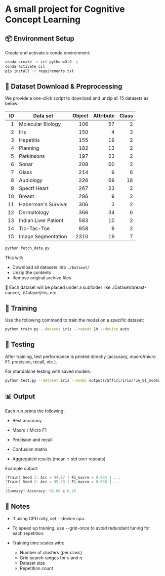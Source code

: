 # A small project for **Cognitive Concept Learning**

## 📦 Environment Setup

Create and activate a conda environment:

```bash
conda create -n ccl python=3.9 -y
conda activate ccl
pip install -r requirements.txt
```

## 📁 Dataset Download & Preprocessing

We provide a one-click script to download and unzip all 15 datasets as below:

| ID | Data set                 | Object | Attribute | Class |
|----:|--------------------------|-------:|----------:|------:|
| 1  | Molecular Biology         | 106    | 57        | 2     |
| 2  | Iris                      | 150    | 4         | 3     |
| 3  | Hepatitis                 | 155    | 19        | 2     |
| 4  | Planning                  | 182    | 13        | 2     |
| 5  | Parkinsons                | 197    | 23        | 2     |
| 6  | Sonar                     | 208    | 60        | 2     |
| 7  | Glass                     | 214    | 9         | 6     |
| 8  | Audiology                 | 226    | 69        | 18    |
| 9  | Spectf Heart              | 267    | 23        | 2     |
| 10 | Breast                    | 286    | 9         | 2     |
| 11 | Haberman's Survival       | 306    | 3         | 2     |
| 12 | Dermatology               | 366    | 34        | 6     |
| 13 | Indian Liver Patient      | 583    | 10        | 2     |
| 14 | Tic-Tac-Toe               | 958    | 9         | 2     |
| 15 | Image Segmentation        | 2310   | 19        | 7     |

```bash
python fetch_data.py
```

This will:

- Download all datasets into `./Dataset/`
- Unzip the contents
- Remove original archive files


📁 Each dataset will be placed under a subfolder like ./Dataset/breast-cancer, ./Dataset/iris, etc.

## 🚀 Training

Use the following command to train the model on a specific dataset:

```bash
python train.py --dataset iris --repeat 10 --device auto
```

## 🧪 Testing

After training, test performance is printed directly (accuracy, macro/micro F1, precision, recall, etc.).

For standalone testing with saved models:

```bash
python test.py --dataset iris --model outputs/affccl/iris/run_01_model.pkl
```

## 📊 Output

Each run prints the following:

- Best accuracy

- Macro / Micro F1

- Precision and recall

- Confusion matrix

- Aggregated results (mean ± std over repeats)

Example output:

```csharp
[Train] Seed 1: Acc = 94.67 | F1_macro = 0.934 | ...
[Train] Seed 2: Acc = 95.33 | F1_macro = 0.938 | ...
...
[Summary] Accuracy: 95.00 ± 0.25
```

## 📌 Notes

- If using CPU only, set --device cpu.

- To speed up training, use --grid-once to avoid redundant tuning for each repetition.

- Training time scales with:
    - Number of clusters (per class)
    - Grid search ranges for $\gamma$ and $\eta$
    - Dataset size
    - Repetition count
 
 
